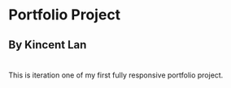 # Portfolio Project
## By Kincent Lan
#

This is iteration one of my first fully responsive portfolio project.
